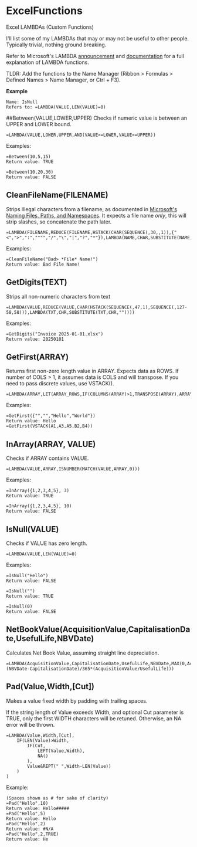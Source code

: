 # ExcelFunctions
Excel LAMBDAs (Custom Functions)

I'll list some of my LAMBDAs that may or may not be useful to other people. Typically trivial, nothing ground breaking.

Refer to Microsoft's LAMBDA [announcement](https://techcommunity.microsoft.com/blog/excelblog/announcing-lambda-helper-functions-lambdas-as-arguments-and-more/2576648) and [documentation](https://support.microsoft.com/en-au/office/lambda-function-bd212d27-1cd1-4321-a34a-ccbf254b8b67) for a full explanation of LAMBDA functions.

TLDR: Add the functions to the Name Manager (Ribbon > Formulas > Defined Names > Name Manager, or Ctrl + F3).

**Example**
```
Name: IsNull
Refers to: =LAMBDA(VALUE,LEN(VALUE)=0)
```

##Between(VALUE,LOWER,UPPER)
Checks if numeric value is between an UPPER and LOWER bound.
```
=LAMBDA(VALUE,LOWER,UPPER,AND(VALUE>=LOWER,VALUE<=UPPER))
```
Examples:
```
=Between(10,5,15)
Return value: TRUE

=Between(10,20,30)
Return value: FALSE
```

## CleanFileName(FILENAME)
Strips illegal characters from a filename, as documented in [Microsoft's Naming Files, Paths, and Namespaces](https://learn.microsoft.com/en-us/windows/win32/fileio/naming-a-file).
It expects a file name *only*, this will strip slashes, so concatenate the path later.
```
=LAMBDA(FILENAME,REDUCE(FILENAME,HSTACK(CHAR(SEQUENCE(,30,,1)),{"<",">",":","""","/","\","|","?","*"}),LAMBDA(NAME,CHAR,SUBSTITUTE(NAME,CHAR,""))))
```
Examples:
```
=CleanFileName("Bad> *File* Name!")
Return value: Bad File Name!

```

## GetDigits(TEXT)
Strips all non-numeric characters from text
```
=LAMBDA(VALUE,REDUCE(VALUE,CHAR(HSTACK(SEQUENCE(,47,1),SEQUENCE(,127-58,58))),LAMBDA(TXT,CHR,SUBSTITUTE(TXT,CHR,""))))
```
Examples:
```
=GetDigits("Invoice 2025-01-01.xlsx")
Return value: 20250101
```

## GetFirst(ARRAY)
Returns first non-zero length value in ARRAY.
Expects data as ROWS. If number of COLS > 1, it assumes data is COLS and will transpose.
If you need to pass discrete values, use VSTACK().
```
=LAMBDA(ARRAY,LET(ARRAY_ROWS,IF(COLUMNS(ARRAY)>1,TRANSPOSE(ARRAY),ARRAY),INDEX(ARRAY_ROWS,XMATCH(TRUE,BYROW(ARRAY_ROWS,LAMBDA(VALUE,LEN(VALUE)>0))))))
```
Examples:
```
=GetFirst({"","","Hello","World"})
Return value: Hello
=GetFirst(VSTACK(A1,A3,A5,B2,B4))
```

## InArray(ARRAY, VALUE)
Checks if ARRAY contains VALUE.
```
=LAMBDA(VALUE,ARRAY,ISNUMBER(MATCH(VALUE,ARRAY,0)))
```
Examples:
```
=InArray({1,2,3,4,5}, 3)
Return value: TRUE

=InArray({1,2,3,4,5}, 10)
Return value: FALSE
```

## IsNull(VALUE)
Checks if VALUE has zero length.
```
=LAMBDA(VALUE,LEN(VALUE)=0)
```
Examples:
```
=IsNull("Hello")
Return value: FALSE

=IsNull("")
Return value: TRUE

=IsNull(0)
Return value: FALSE
```

## NetBookValue(AcquisitionValue,CapitalisationDate,UsefulLife,NBVDate)
Calculates Net Book Value, assuming straight line depreciation.
```
=LAMBDA(AcquisitionValue,CapitalisationDate,UsefulLife,NBVDate,MAX(0,AcquisitionValue-(NBVDate-CapitalisationDate)/365*(AcquisitionValue/UsefulLife)))
```

## Pad(Value,Width,[Cut])
Makes a value fixed width by padding with trailing spaces.

If the string length of Value exceeds Width, and optional Cut parameter is TRUE, only the first WIDTH characters will be retuned. Otherwise, an NA error will be thrown.
```
=LAMBDA(Value,Width,[Cut],
    IF(LEN(Value)>Width,
        IF(Cut,
            LEFT(Value,Width),
            NA()
        ),
        Value&REPT(" ",Width-LEN(Value))
    )
)
```
Example:
```
(Spaces shown as # for sake of clarity)
=Pad("Hello",10)
Return value: Hello#####
=Pad("Hello",5)
Return value: Hello
=Pad("Hello",2)
Return value: #N/A
=Pad("Hello",2,TRUE)
Return value: He
```
